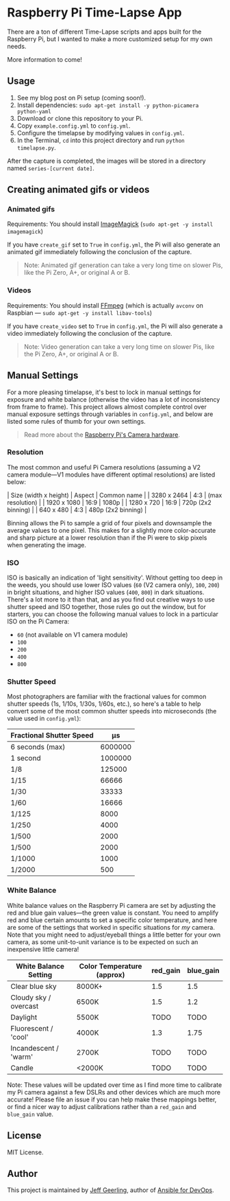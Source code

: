 # Raspberry Pi Time-Lapse App

There are a ton of different Time-Lapse scripts and apps built for the Raspberry Pi, but I wanted to make a more customized setup for my own needs.

More information to come!

## Usage

  1. See my blog post on Pi setup (coming soon!).
  2. Install dependencies: `sudo apt-get install -y python-picamera python-yaml`
  3. Download or clone this repository to your Pi.
  4. Copy `example.config.yml` to `config.yml`.
  5. Configure the timelapse by modifying values in `config.yml`.
  6. In the Terminal, `cd` into this project directory and run `python timelapse.py`.

After the capture is completed, the images will be stored in a directory named `series-[current date]`.

## Creating animated gifs or videos

### Animated gifs

Requirements: You should install [ImageMagick](https://www.imagemagick.org/script/index.php) (`sudo apt-get -y install imagemagick`)

If you have `create_gif` set to `True` in `config.yml`, the Pi will also generate an animated gif immediately following the conclusion of the capture.

> Note: Animated gif generation can take a very long time on slower Pis, like the Pi Zero, A+, or original A or B.

### Videos

Requirements: You should install [FFmpeg](https://ffmpeg.org) (which is actually `avconv` on Raspbian — `sudo apt-get -y install libav-tools`)

If you have `create_video` set to `True` in `config.yml`, the Pi will also generate a video immediately following the conclusion of the capture.

> Note: Video generation can take a very long time on slower Pis, like the Pi Zero, A+, or original A or B.

## Manual Settings

For a more pleasing timelapse, it's best to lock in manual settings for exposure and white balance (otherwise the video has a lot of inconsistency from frame to frame). This project allows almost complete control over manual exposure settings through variables in `config.yml`, and below are listed some rules of thumb for your own settings.

> Read more about the [Raspberry Pi's Camera hardware](https://picamera.readthedocs.io/en/latest/fov.html).

### Resolution

The most common and useful Pi Camera resolutions (assuming a V2 camera module—V1 modules have different optimal resolutions) are listed below:

| Size (width x height) | Aspect | Common name            |
| 3280 x 2464           | 4:3    | (max resolution)       |
| 1920 x 1080           | 16:9   | 1080p                  |
| 1280 x 720            | 16:9   | 720p (2x2 binning)     |
| 640 x 480             | 4:3    | 480p (2x2 binning)     |

Binning allows the Pi to sample a grid of four pixels and downsample the average values to one pixel. This makes for a slightly more color-accurate and sharp picture at a lower resolution than if the Pi were to skip pixels when generating the image.

### ISO

ISO is basically an indication of 'light sensitivity'. Without getting too deep in the weeds, you should use lower ISO values (`60` (V2 camera only), `100`, `200`) in bright situations, and higher ISO values (`400`, `800`) in dark situations. There's a lot more to it than that, and as you find out creative ways to use shutter speed and ISO together, those rules go out the window, but for starters, you can choose the following manual values to lock in a particular ISO on the Pi Camera:

  - `60` (not available on V1 camera module)
  - `100`
  - `200`
  - `400`
  - `800`

### Shutter Speed

Most photographers are familiar with the fractional values for common shutter speeds (1s, 1/10s, 1/30s, 1/60s, etc.), so here's a table to help convert some of the most common shutter speeds into microseconds (the value used in `config.yml`):

| Fractional Shutter Speed | µs       |
| ------------------------ | -------- |
| 6 seconds (max)          | 6000000  |
| 1 second                 | 1000000  |
| 1/8                      | 125000   |
| 1/15                     | 66666    |
| 1/30                     | 33333    |
| 1/60                     | 16666    |
| 1/125                    | 8000     |
| 1/250                    | 4000     |
| 1/500                    | 2000     |
| 1/500                    | 2000     |
| 1/1000                   | 1000     |
| 1/2000                   | 500      |

### White Balance

White balance values on the Raspberry Pi camera are set by adjusting the red and blue gain values—the green value is constant. You need to amplify red and blue certain amounts to set a specific color temperature, and here are some of the settings that worked in specific situations for _my_ camera. Note that you might need to adjust/eyeball things a little better for your own camera, as some unit-to-unit variance is to be expected on such an inexpensive little camera!

| White Balance Setting | Color Temperature (approx) | red_gain | blue_gain |
| --------------------- | -------------------------- | -------- | --------- |
| Clear blue sky        | 8000K+                     | 1.5      | 1.5       |
| Cloudy sky / overcast | 6500K                      | 1.5      | 1.2       |
| Daylight              | 5500K                      | TODO     | TODO      |
| Fluorescent / 'cool'  | 4000K                      | 1.3      | 1.75      |
| Incandescent / 'warm' | 2700K                      | TODO     | TODO      |
| Candle                | <2000K                     | TODO     | TODO      |

Note: These values will be updated over time as I find more time to calibrate my Pi camera against a few DSLRs and other devices which are much more accurate! Please file an issue if you can help make these mappings better, or find a nicer way to adjust calibrations rather than a `red_gain` and `blue_gain` value.

## License

MIT License.

## Author

This project is maintained by [Jeff Geerling](https://www.jeffgeerling.com/), author of [Ansible for DevOps](https://www.ansiblefordevops.com/).
